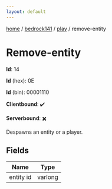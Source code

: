 ```yaml
---
layout: default
---
```


[home](/)  /  [bedrock141](/protocol/bedrock141)  /  [play](/protocol/bedrock141/play)  /  remove-entity

# Remove-entity

**Id**: 14

**Id** (hex): 0E

**Id** (bin): 00001110

**Clientbound**: ✔️

**Serverbound**: ✖️

Despawns an entity or a player.

## Fields

Name | Type
---|---
entity id | varlong


